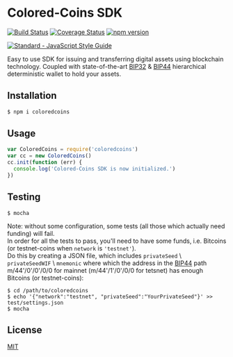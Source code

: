 # Colored-Coins SDK
[![Build Status](https://travis-ci.org/Colored-Coins/colored-coins-sdk.svg?branch=badges)](https://travis-ci.org/Colored-Coins/colored-coins-sdk)
[![Coverage Status](https://coveralls.io/repos/github/Colored-Coins/colored-coins-sdk/badge.svg?branch=badges)](https://coveralls.io/github/Colored-Coins/colored-coins-sdk?branch=badges)
[![npm version](https://badge.fury.io/js/coloredcoins.svg)](http://badge.fury.io/js/coloredcoins)

[![Standard - JavaScript Style Guide](https://cdn.rawgit.com/feross/standard/master/badge.svg)](https://github.com/feross/standard)

Easy to use SDK for issuing and transferring digital assets using blockchain technology.
Coupled with state-of-the-art [BIP32](https://github.com/bitcoin/bips/blob/master/bip-0032.mediawiki) & [BIP44](https://github.com/bitcoin/bips/blob/master/bip-0032.mediawiki) hierarchical deterministic wallet to hold your assets.

## Installation

```sh
$ npm i coloredcoins
```
## Usage

```js
var ColoredCoins = require('coloredcoins')
var cc = new ColoredCoins()
cc.init(function (err) {
  console.log('Colored-Coins SDK is now initialized.')
})
```

## Testing
```shell
$ mocha
```
Note: without some configuration, some tests (all those which actually need funding) will fail. <br>
In order for all the tests to pass, you'll need to have some funds, i.e. Bitcoins (or testnet-coins when `network` is `'testnet'`). <br>
Do this by creating a JSON file, which includes `privateSeed` \ `privateSeedWIF` \ `mnemonic` where which the address in the [BIP44](https://github.com/bitcoin/bips/blob/badges/bip-0044.mediawiki) path m/44'/0'/0'/0/0 for mainnet (m/44'/1'/0'/0/0 for tetsnet) has enough Bitcoins (or testnet-coins):
```shell
$ cd /path/to/coloredcoins
$ echo '{"network":"testnet", "privateSeed":"YourPrivateSeed"}' >> test/settings.json
$ mocha
```

## License

[MIT](https://opensource.org/licenses/MIT)